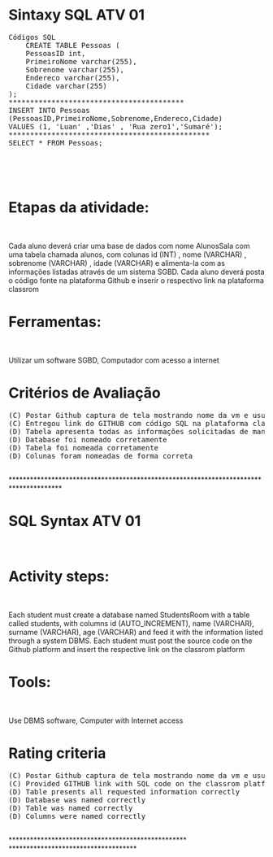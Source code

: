 # Sintaxy SQL ATV 01


  <pre>
Códigos SQL 
    CREATE TABLE Pessoas (
    PessoasID int,
    PrimeiroNome varchar(255),
    Sobrenome varchar(255),
    Endereco varchar(255),
    Cidade varchar(255)
);
*****************************************
INSERT INTO Pessoas
(PessoasID,PrimeiroNome,Sobrenome,Endereco,Cidade)
VALUES (1, 'Luan' ,'Dias' , 'Rua zero1','Sumaré');
***********************************************
SELECT * FROM Pessoas;
    
  </pre>
</pre>
<br>

<H1>
  Etapas da atividade:
  
</H1>
<br>

<p>
 Cada aluno deverá criar uma base de dados com nome AlunosSala com uma tabela chamada alunos, com colunas id (INT) , nome (VARCHAR) , sobrenome (VARCHAR) , idade (VARCHAR) e alimenta-la com as informações listadas através de um sistema SGBD.
Cada aluno deverá posta o código fonte na plataforma Github e inserir o respectivo link na plataforma classrom 
  
</p>

  
<h1>
Ferramentas:  
</h1>
<br>
<p>
Utilizar um software SGBD,
Computador com acesso a internet
</p>

<h1>
Critérios de Avaliação   
</h1>

<pre>
(C) Postar Github captura de tela mostrando nome da vm e usuario
(C) Entregou link do GITHUB com código SQL na plataforma classrom
(D) Tabela apresenta todas as informações solicitadas de maneira correta
(D) Database foi nomeado corretamente
(D) Tabela foi nomeada corretamente
(D) Colunas foram nomeadas de forma correta

</pre>

<p>
  **************************************************************************************
</p>

<h1>
 SQL Syntax ATV 01  
</h1>
<br>

<H1>
  Activity steps:
  
</H1>
<br>

<p>
 Each student must create a database named StudentsRoom with a table called students, with columns id (AUTO_INCREMENT), name (VARCHAR), surname (VARCHAR), age (VARCHAR) and feed it with the information listed through a system DBMS.
Each student must post the source code on the Github platform and insert the respective link on the classrom platform
  
</p>

  
<h1>
Tools:
</h1>
<br>
<p>
Use DBMS software,
Computer with Internet access
</p>

<h1>
Rating criteria
</h1>

<pre>
(C) Postar Github captura de tela mostrando nome da vm e usuario
(C) Provided GITHUB link with SQL code on the classrom platform
(D) Table presents all requested information correctly
(D) Database was named correctly
(D) Table was named correctly
(D) Columns were named correctly

</pre>

<p>
  ************************************************** ************************************
</p>
